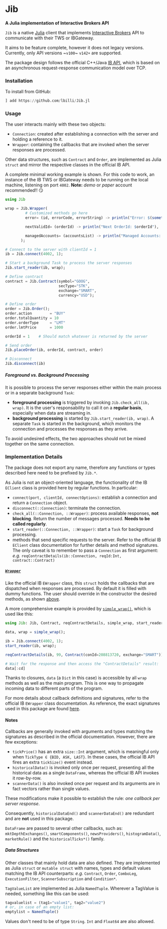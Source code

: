 # Jib

**A Julia implementation of Interactive Brokers API**

`Jib` is a native [Julia](https://julialang.org/) client that implements
[Interactive Brokers](https://www.interactivebrokers.com/) API to communicate with their
TWS or IBGateway.

It aims to be feature complete, however it does not legacy versions.
Currently, only API versions ~`v100`~ `v142+` are supported.

The package design follows the official C++/Java
[IB API](http://interactivebrokers.github.io/tws-api/),
which is based on an asynchronous request-response communication model
over TCP.

### Installation
To install from GitHub:
```julia
] add https://github.com/lbilli/Jib.jl
```

### Usage
The user interacts mainly with these two objects:
- `Connection`: created after establishing a connection with the server and
  holding a reference to it.
- `Wrapper`: containing the callbacks that are invoked when the server responses are processed.

Other data structures, such as `Contract` and `Order`, are implemented as Julia `struct`
and mirror the respective classes in the official IB API.

A complete minimal working example is shown.
For this code to work, an instance of the IB TWS or IBGateway needs to be running
on the local machine, listening on port `4002`.
**Note:** _demo_ or _paper_ account recommended!! :smirk:
```julia
using Jib

wrap = Jib.Wrapper(
         # Customized methods go here
         error= (id, errorCode, errorString) -> println("Error: $(something(id, "NA")) $errorCode $errorString"),

         nextValidId= (orderId) -> println("Next OrderId: $orderId"),

         managedAccounts= (accountsList) -> println("Managed Accounts: $accountsList")
       );

# Connect to the server with clientId = 1
ib = Jib.connect(4002, 1);

# Start a background Task to process the server responses
Jib.start_reader(ib, wrap);

# Define contract
contract = Jib.Contract(symbol="GOOG",
                        secType="STK",
                        exchange="SMART",
                        currency="USD");

# Define order
order = Jib.Order();
order.action        = "BUY"
order.totalQuantity = 10
order.orderType     = "LMT"
order.lmtPrice      = 1000

orderId = 1    # Should match whatever is returned by the server

# Send order
Jib.placeOrder(ib, orderId, contract, order)

# Disconnect
Jib.disconnect(ib)
```

##### Foreground vs. Background Processing
It is possible to process the server responses either within the main process
or in a separate background `Task`:
- **foreground processing** is triggered by invoking `Jib.check_all(ib, wrap)`.
  It is the user's responsability to call it on a **regular basis**,
  especially when data are streaming in.
- **background processing** is started by `Jib.start_reader(ib, wrap)`.
  A separate `Task` is started in the background, which monitors the connection and processes
  the responses as they arrive.

To avoid undesired effects, the two approaches should not be mixed together
on the same connection.

### Implementation Details
The package does not export any name, therefore any functions
or types described here need to be prefixed by `Jib.*`.

As Julia is not an object-oriented language, the functionality of the IB
`EClient` class is provided here by regular functions. In particular:
- `connect(port, clientId, connectOptions)`: establish a connection and return
  a `Connection` object.
- `disconnect(::Connection)`: terminate the connection.
- `check_all(::Connection, ::Wrapper)`: process available responses, **not blocking**.
  Return the number of messages processed. **Needs to be called regularly**.
- `start_reader(::Connection, ::Wrapper)`: start a `Task` for background processing.
- methods that send specific requests to the server.
  Refer to the official IB `EClient` class documentation for further details and method signatures.
  The only caveat is to remember to pass a `Connection` as first argument: _e.g._
  `reqContractDetails(ib::Connection, reqId:Int, contract::Contract)`

##### [`Wrapper`](src/wrapper.jl)
Like the official IB `EWrapper` class, this `struct` holds the callbacks that are dispatched when
responses are processed.
By default it is filled with dummy functions. The user should override in the constructor
the desired methods, as shown [above](#usage).

A more comprehensive example is provided by [`simple_wrap()`](src/wrapper.jl),
which is used like this:
```julia
using Jib: Jib, Contract, reqContractDetails, simple_wrap, start_reader

data, wrap = simple_wrap();

ib = Jib.connect(4002, 1);
start_reader(ib, wrap);

reqContractDetails(ib, 99, Contract(conId=208813720, exchange="SMART"))

# Wait for the response and then access the "ContractDetails" result:
data[:cd]
```
Thanks to closures, `data` (a `Dict` in this case) is accessible by all
`wrap` methods as well as the main program. This is one way to
propagate incoming data to different parts of the program.

For more details about callback definitions and signatures,
refer to the official IB `EWrapper` class documentation.
As reference, the exact signatures used in this package
are found [here](data/wrapper_signatures.jl).

#### Notes
Callbacks are generally invoked with arguments and types matching the signatures
as described in the official documentation.
However, there are few exceptions:
- `tickPrice()` has an extra `size::Int` argument,
  which is meaningful only when `TickType ∈ {BID, ASK, LAST}`.
  In these cases, the official IB API fires an extra `tickSize()` event instead.
- `historicalData()` is invoked only once per request,
  presenting all the historical data as a single `DataFrame`,
  whereas the official IB API invokes it row-by-row.
- `scannerData()` is also invoked once per request and its arguments
  are in fact vectors rather than single values.

These modifications make it possible to establish the rule:
_one callback per server response_.

Consequently, `historicalDataEnd()` and `scannerDataEnd()` are redundant and
are **not** used in this package.

`DataFrame` are passed to several other callbacks, such as:
`mktDepthExchanges()`, `smartComponents()`, `newsProviders()`, `histogramData()`,
`marketRule()` and the `historicalTicks*()` family.

##### Data Structures
Other classes that mainly hold data are also defined.
They are implemented as Julia `struct` or `mutable struct` with names,
types and default values matching the IB API counterparts: _e.g._
`Contract`, `Order`, `ComboLeg`, `ExecutionFilter`, `ScannerSubscription`
and `Condition*`.

`TagValueList` are implemented as Julia `NamedTuple`.
Wherever a TagValue is needed, something like this can be used:
```julia
tagvaluelist = (tag1="value1", tag2="value2")
# or, in case of an empty list:
emptylist = NamedTuple()
```
Values don't need to be of type `String`. `Int` and `Float64` are also allowed.
